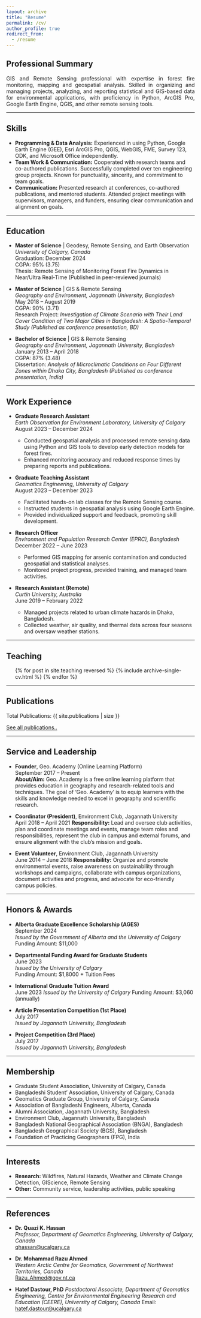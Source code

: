 ```yaml
---
layout: archive
title: "Resume"
permalink: /cv/
author_profile: true
redirect_from:
  - /resume
---
```


## Professional Summary

<p style="text-align: justify;">
GIS and Remote Sensing professional with expertise in forest fire monitoring, mapping and geospatial analysis. Skilled in organizing and managing projects, analyzing, and reporting statistical and GIS-based data for environmental applications, with proficiency in Python, ArcGIS Pro, Google Earth Engine, QGIS, and other remote sensing tools.
</p>

---

## Skills

- **Programming & Data Analysis:** Experienced in using Python, Google Earth Engine (GEE), Esri ArcGIS Pro, QGIS, WebGIS, FME, Survey 123, ODK, and Microsoft Office independently.
- **Team Work & Communication:** Cooperated with research teams and co-authored publications. Successfully completed over ten engineering group projects. Known for punctuality, sincerity, and commitment to team goals.
- **Communication:** Presented research at conferences, co-authored publications, and mentored students. Attended project meetings with supervisors, managers, and funders, ensuring clear communication and alignment on goals.

---

## Education


- **Master of Science** | Geodesy, Remote Sensing, and Earth Observation  
  *University of Calgary, Canada*  
  Graduation: December 2024  
  CGPA: 95% (3.75)  
  Thesis: Remote Sensing of Monitoring Forest Fire Dynamics in Near/Ultra Real-Time (Published in peer-reviewed journals)



- **Master of Science** | GIS & Remote Sensing  
  *Geography and Environment, Jagannath University, Bangladesh*  
  May 2018 – August 2019  
  CGPA: 90% (3.71)  
  Research Project: *Investigation of Climate Scenario with Their Land Cover Condition of Two Major Cities in Bangladesh: A Spatio-Temporal Study (Published as conference presentation, BD)*



- **Bachelor of Science** | GIS & Remote Sensing  
  *Geography and Environment, Jagannath University, Bangladesh*  
  January 2013 – April 2018  
  CGPA: 87% (3.48)  
  Dissertation: *Analysis of Microclimatic Conditions on Four Different Zones within Dhaka City, Bangladesh (Published as conference presentation, India)*


---

## Work Experience

- **Graduate Research Assistant**  
  *Earth Observation for Environment Laboratory, University of Calgary*  
  August 2023 – December 2024  
  - Conducted geospatial analysis and processed remote sensing data using Python and GIS tools to develop early detection models for forest fires.
  - Enhanced monitoring accuracy and reduced response times by preparing reports and publications.


- **Graduate Teaching Assistant**  
  *Geomatics Engineering, University of Calgary*  
  August 2023 – December 2023  
  - Facilitated hands-on lab classes for the Remote Sensing course.
  - Instructed students in geospatial analysis using Google Earth Engine.
  - Provided individualized support and feedback, promoting skill development.

- **Research Officer**  
  *Environment and Population Research Center (EPRC), Bangladesh*  
  December 2022 – June 2023  
  - Performed GIS mapping for arsenic contamination and conducted geospatial and statistical analyses.
  - Monitored project progress, provided training, and managed team activities.

- **Research Assistant (Remote)**  
  *Curtin University, Australia*  
  June 2019 – February 2022  
  - Managed projects related to urban climate hazards in Dhaka, Bangladesh.
  - Collected weather, air quality, and thermal data across four seasons and oversaw weather stations.


---

## Teaching
<ul>{% for post in site.teaching reversed %}
  {% include archive-single-cv.html %}
{% endfor %}</ul>

---
## Publications

<p>Total Publications: {{ site.publications | size }}</p>
<a href="https://scholar.google.ca/citations?user=mB_32qkAAAAJ&hl=en" target="_blank">See all publications..</a>

---

## Service and Leadership


- **Founder**, Geo. Academy (Online Learning Platform)  
  September 2017 – Present  
  **About/Aim:** Geo. Academy is a free online learning platform that provides education in geography and research-related tools and techniques. The goal of ‘Geo. Academy’ is to equip learners with the skills and knowledge needed to excel in geography and scientific research.



- **Coordinator (President)**, Environment Club, Jagannath University  
  April 2018 – April 2021
  **Responsibility:** Lead and oversee club activities, plan and coordinate meetings and events, manage team roles and responsibilities, represent the club in campus and external forums, and ensure alignment with the club’s mission and goals.


- **Event Volunteer**, Environment Club, Jagannath University  
  June 2014 – June 2018
  **Responsibility:** Organize and promote environmental events, raise awareness on sustainability through workshops and campaigns, collaborate with campus organizations, document activities and progress, and advocate for eco-friendly campus policies.
 

---

## Honors & Awards


- **Alberta Graduate Excellence Scholarship (AGES)**  
  September 2024  
  *Issued by the Government of Alberta and the University of Calgary*  
  Funding Amount: $11,000

- **Departmental Funding Award for Graduate Students**  
  June 2023  
  *Issued by the University of Calgary*  
  Funding Amount: $1,8000 + Tuition Fees

- **International Graduate Tuition Award**  
  June 2023
  *Issued by the University of Calgary* 
  Funding Amount: $3,060 (annually)

- **Article Presentation Competition (1st Place)**  
  July 2017  
  *Issued by Jagannath University, Bangladesh*  

- **Project Competition (3rd Place)**  
  July 2017  
  *Issued by Jagannath University, Bangladesh*

---

## Membership

- Graduate Student Association, University of Calgary, Canada  
- Bangladeshi Student’ Association, University of Calgary, Canada  
- Geomatics Graduate Group, University of Calgary, Canada  
- Association of Bangladeshi Engineers, Alberta, Canada  
- Alumni Association, Jagannath University, Bangladesh  
- Environment Club, Jagannath University, Bangladesh  
- Bangladesh National Geographical Association (BNGA), Bangladesh  
- Bangladesh Geographical Society (BGS), Bangladesh  
- Foundation of Practicing Geographers (FPG), India

---

## Interests

- **Research:** Wildfires, Natural Hazards, Weather and Climate Change Detection, GIScience, Remote Sensing  
- **Other:** Community service, leadership activities, public speaking

---

## References

- **Dr. Quazi K. Hassan**  
  *Professor, Department of Geomatics Engineering, University of Calgary, Canada*  
  qhassan@ucalgary.ca  

- **Dr. Mohammad Razu Ahmed**  
  *Western Arctic Centre for Geomatics, Government of Northwest Territories, Canada*  
  Razu_Ahmed@gov.nt.ca

- **Hatef Dastour, PhD**
  *Postdoctoral Associate, Department of Geomatics Engineering, Centre for Environmental Engineering Research and Education (CEERE), University of Calgary, Canada* 
  Email: hatef.dastour@ucalgary.ca  

